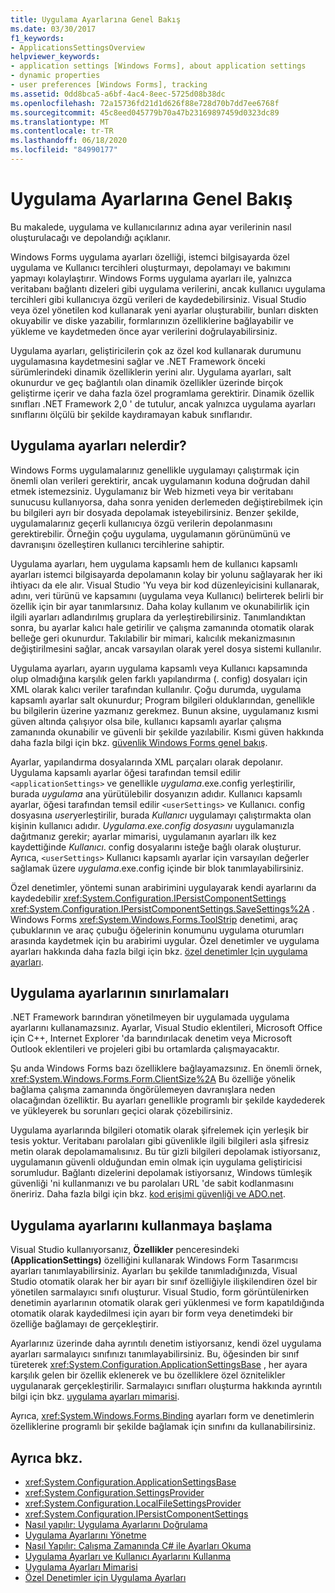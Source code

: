 ```yaml
---
title: Uygulama Ayarlarına Genel Bakış
ms.date: 03/30/2017
f1_keywords:
- ApplicationsSettingsOverview
helpviewer_keywords:
- application settings [Windows Forms], about application settings
- dynamic properties
- user preferences [Windows Forms], tracking
ms.assetid: 0dd8bca5-a6bf-4ac4-8eec-5725d08b38dc
ms.openlocfilehash: 72a15736fd21d1d626f88e728d70b7dd7ee6768f
ms.sourcegitcommit: 45c8eed045779b70a47b23169897459d0323dc89
ms.translationtype: MT
ms.contentlocale: tr-TR
ms.lasthandoff: 06/18/2020
ms.locfileid: "84990177"
---
```

# <a name="application-settings-overview"></a>Uygulama Ayarlarına Genel Bakış

Bu makalede, uygulama ve kullanıcılarınız adına ayar verilerinin nasıl oluşturulacağı ve depolandığı açıklanır.

 Windows Forms uygulama ayarları özelliği, istemci bilgisayarda özel uygulama ve Kullanıcı tercihleri oluşturmayı, depolamayı ve bakımını yapmayı kolaylaştırır. Windows Forms uygulama ayarları ile, yalnızca veritabanı bağlantı dizeleri gibi uygulama verilerini, ancak kullanıcı uygulama tercihleri gibi kullanıcıya özgü verileri de kaydedebilirsiniz. Visual Studio veya özel yönetilen kod kullanarak yeni ayarlar oluşturabilir, bunları diskten okuyabilir ve diske yazabilir, formlarınızın özelliklerine bağlayabilir ve yükleme ve kaydetmeden önce ayar verilerini doğrulayabilirsiniz.

 Uygulama ayarları, geliştiricilerin çok az özel kod kullanarak durumunu uygulamasına kaydetmesini sağlar ve .NET Framework önceki sürümlerindeki dinamik özelliklerin yerini alır. Uygulama ayarları, salt okunurdur ve geç bağlantılı olan dinamik özellikler üzerinde birçok geliştirme içerir ve daha fazla özel programlama gerektirir. Dinamik özellik sınıfları .NET Framework 2,0 ' de tutulur, ancak yalnızca uygulama ayarları sınıflarını ölçülü bir şekilde kaydıramayan kabuk sınıflarıdır.

## <a name="what-are-application-settings"></a>Uygulama ayarları nelerdir?
 Windows Forms uygulamalarınız genellikle uygulamayı çalıştırmak için önemli olan verileri gerektirir, ancak uygulamanın koduna doğrudan dahil etmek istemezsiniz. Uygulamanız bir Web hizmeti veya bir veritabanı sunucusu kullanıyorsa, daha sonra yeniden derlemeden değiştirebilmek için bu bilgileri ayrı bir dosyada depolamak isteyebilirsiniz. Benzer şekilde, uygulamalarınız geçerli kullanıcıya özgü verilerin depolanmasını gerektirebilir. Örneğin çoğu uygulama, uygulamanın görünümünü ve davranışını özelleştiren kullanıcı tercihlerine sahiptir.

 Uygulama ayarları, hem uygulama kapsamlı hem de kullanıcı kapsamlı ayarları istemci bilgisayarda depolamanın kolay bir yolunu sağlayarak her iki ihtiyacı da ele alır. Visual Studio 'Yu veya bir kod düzenleyicisini kullanarak, adını, veri türünü ve kapsamını (uygulama veya Kullanıcı) belirterek belirli bir özellik için bir ayar tanımlarsınız. Daha kolay kullanım ve okunabilirlik için ilgili ayarları adlandırılmış gruplara da yerleştirebilirsiniz. Tanımlandıktan sonra, bu ayarlar kalıcı hale getirilir ve çalışma zamanında otomatik olarak belleğe geri okunurdur. Takılabilir bir mimari, kalıcılık mekanizmasının değiştirilmesini sağlar, ancak varsayılan olarak yerel dosya sistemi kullanılır.

 Uygulama ayarları, ayarın uygulama kapsamlı veya Kullanıcı kapsamında olup olmadığına karşılık gelen farklı yapılandırma (. config) dosyaları için XML olarak kalıcı veriler tarafından kullanılır. Çoğu durumda, uygulama kapsamlı ayarlar salt okunurdur; Program bilgileri olduklarından, genellikle bu bilgilerin üzerine yazmanız gerekmez. Bunun aksine, uygulamanız kısmi güven altında çalışıyor olsa bile, kullanıcı kapsamlı ayarlar çalışma zamanında okunabilir ve güvenli bir şekilde yazılabilir. Kısmi güven hakkında daha fazla bilgi için bkz. [güvenlik Windows Forms genel bakış](../security-in-windows-forms-overview.md).

 Ayarlar, yapılandırma dosyalarında XML parçaları olarak depolanır. Uygulama kapsamlı ayarlar öğesi tarafından temsil edilir `<applicationSettings>` ve genellikle *uygulama*.exe.config yerleştirilir, burada *uygulama* ana yürütülebilir dosyanızın adıdır. Kullanıcı kapsamlı ayarlar, öğesi tarafından temsil edilir `<userSettings>` ve Kullanıcı. config dosyasına *user*yerleştirilir, burada *Kullanıcı* uygulamayı çalıştırmakta olan kişinin kullanıcı adıdır. *Uygulama.exe.config dosyasını* uygulamanızla dağıtmanız gerekir; ayarlar mimarisi, uygulamanın ayarları ilk kez kaydettiğinde *Kullanıcı*. config dosyalarını isteğe bağlı olarak oluşturur. Ayrıca, `<userSettings>` Kullanıcı kapsamlı ayarlar için varsayılan değerler sağlamak üzere *uygulama*.exe.config içinde bir blok tanımlayabilirsiniz.

 Özel denetimler, yöntemi sunan arabirimini uygulayarak kendi ayarlarını da kaydedebilir <xref:System.Configuration.IPersistComponentSettings> <xref:System.Configuration.IPersistComponentSettings.SaveSettings%2A> . Windows Forms <xref:System.Windows.Forms.ToolStrip> denetimi, araç çubuklarının ve araç çubuğu öğelerinin konumunu uygulama oturumları arasında kaydetmek için bu arabirimi uygular. Özel denetimler ve uygulama ayarları hakkında daha fazla bilgi için bkz. [özel denetimler Için uygulama ayarları](application-settings-for-custom-controls.md).

## <a name="limitations-of-application-settings"></a>Uygulama ayarlarının sınırlamaları
 .NET Framework barındıran yönetilmeyen bir uygulamada uygulama ayarlarını kullanamazsınız. Ayarlar, Visual Studio eklentileri, Microsoft Office için C++, Internet Explorer 'da barındırılacak denetim veya Microsoft Outlook eklentileri ve projeleri gibi bu ortamlarda çalışmayacaktır.

 Şu anda Windows Forms bazı özelliklere bağlayamazsınız. En önemli örnek, <xref:System.Windows.Forms.Form.ClientSize%2A> Bu özelliğe yönelik bağlama çalışma zamanında öngörülemeyen davranışlara neden olacağından özelliktir. Bu ayarları genellikle programlı bir şekilde kaydederek ve yükleyerek bu sorunları geçici olarak çözebilirsiniz.

 Uygulama ayarlarında bilgileri otomatik olarak şifrelemek için yerleşik bir tesis yoktur. Veritabanı parolaları gibi güvenlikle ilgili bilgileri asla şifresiz metin olarak depolamamalısınız. Bu tür gizli bilgileri depolamak istiyorsanız, uygulamanın güvenli olduğundan emin olmak için uygulama geliştiricisi sorumludur. Bağlantı dizelerini depolamak istiyorsanız, Windows tümleşik güvenliği 'ni kullanmanızı ve bu parolaları URL 'de sabit kodlanmasını öneririz. Daha fazla bilgi için bkz. [kod erişimi güvenliği ve ADO.net](../../data/adonet/code-access-security.md).

## <a name="getting-started-with-application-settings"></a>Uygulama ayarlarını kullanmaya başlama
 Visual Studio kullanıyorsanız, **Özellikler** penceresindeki **(ApplicationSettings)** özelliğini kullanarak Windows Form Tasarımcısı ayarları tanımlayabilirsiniz. Ayarları bu şekilde tanımladığınızda, Visual Studio otomatik olarak her bir ayarı bir sınıf özelliğiyle ilişkilendiren özel bir yönetilen sarmalayıcı sınıfı oluşturur. Visual Studio, form görüntülenirken denetimin ayarlarının otomatik olarak geri yüklenmesi ve form kapatıldığında otomatik olarak kaydedilmesi için ayarı bir form veya denetimdeki bir özelliğe bağlamayı de gerçekleştirir.

 Ayarlarınız üzerinde daha ayrıntılı denetim istiyorsanız, kendi özel uygulama ayarları sarmalayıcı sınıfınızı tanımlayabilirsiniz. Bu, öğesinden bir sınıf türeterek <xref:System.Configuration.ApplicationSettingsBase> , her ayara karşılık gelen bir özellik eklenerek ve bu özelliklere özel öznitelikler uygulanarak gerçekleştirilir. Sarmalayıcı sınıfları oluşturma hakkında ayrıntılı bilgi için bkz. [uygulama ayarları mimarisi](application-settings-architecture.md).

 Ayrıca, <xref:System.Windows.Forms.Binding> ayarları form ve denetimlerin özelliklerine programlı bir şekilde bağlamak için sınıfını da kullanabilirsiniz.

## <a name="see-also"></a>Ayrıca bkz.

- <xref:System.Configuration.ApplicationSettingsBase>
- <xref:System.Configuration.SettingsProvider>
- <xref:System.Configuration.LocalFileSettingsProvider>
- <xref:System.Configuration.IPersistComponentSettings>
- [Nasıl yapılır: Uygulama Ayarlarını Doğrulama](how-to-validate-application-settings.md)
- [Uygulama Ayarlarını Yönetme](/visualstudio/ide/managing-application-settings-dotnet)
- [Nasıl Yapılır: Çalışma Zamanında C# ile Ayarları Okuma](how-to-read-settings-at-run-time-with-csharp.md)
- [Uygulama Ayarları ve Kullanıcı Ayarlarını Kullanma](using-application-settings-and-user-settings.md)
- [Uygulama Ayarları Mimarisi](application-settings-architecture.md)
- [Özel Denetimler için Uygulama Ayarları](application-settings-for-custom-controls.md)
